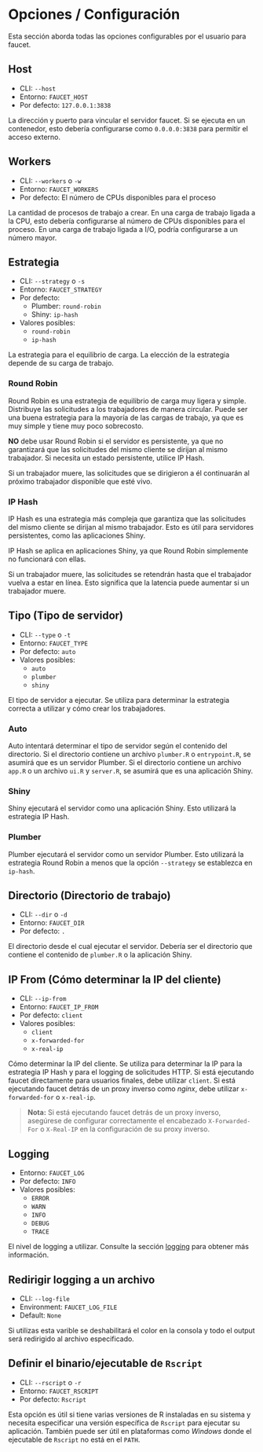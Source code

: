 # Opciones / Configuración

Esta sección aborda todas las opciones configurables por el usuario para
faucet.

## Host

- CLI: `--host`
- Entorno: `FAUCET_HOST`
- Por defecto: `127.0.0.1:3838`

La dirección y puerto para vincular el servidor faucet. Si se ejecuta en un
contenedor, esto debería configurarse como `0.0.0.0:3838` para permitir el
acceso externo.

## Workers

- CLI: `--workers` o `-w`
- Entorno: `FAUCET_WORKERS`
- Por defecto: El número de CPUs disponibles para el proceso

La cantidad de procesos de trabajo a crear. En una carga de trabajo ligada a la
CPU, esto debería configurarse al número de CPUs disponibles para el proceso.
En una carga de trabajo ligada a I/O, podría configurarse a un número mayor.

## Estrategia

- CLI: `--strategy` o `-s`
- Entorno: `FAUCET_STRATEGY`
- Por defecto:
    - Plumber: `round-robin`
    - Shiny: `ip-hash`
- Valores posibles:
    - `round-robin`
    - `ip-hash`

La estrategia para el equilibrio de carga. La elección de la estrategia depende
de su carga de trabajo.

### Round Robin

Round Robin es una estrategia de equilibrio de carga muy ligera y simple.
Distribuye las solicitudes a los trabajadores de manera circular. Puede ser una
buena estrategia para la mayoría de las cargas de trabajo, ya que es muy simple
y tiene muy poco sobrecosto.

**NO** debe usar Round Robin si el servidor es persistente, ya que no
garantizará que las solicitudes del mismo cliente se dirijan al mismo
trabajador. Si necesita un estado persistente, utilice IP Hash.

Si un trabajador muere, las solicitudes que se dirigieron a él continuarán al
próximo trabajador disponible que esté vivo.

### IP Hash

IP Hash es una estrategia más compleja que garantiza que las solicitudes del
mismo cliente se dirijan al mismo trabajador. Esto es útil para servidores
persistentes, como las aplicaciones Shiny.

IP Hash se aplica en aplicaciones Shiny, ya que Round Robin simplemente no
funcionará con ellas.

Si un trabajador muere, las solicitudes se retendrán hasta que el trabajador
vuelva a estar en línea. Esto significa que la latencia puede aumentar si un
trabajador muere.

## Tipo (Tipo de servidor)

- CLI: `--type` o `-t`
- Entorno: `FAUCET_TYPE`
- Por defecto: `auto`
- Valores posibles:
    - `auto`
    - `plumber`
    - `shiny`

El tipo de servidor a ejecutar. Se utiliza para determinar la estrategia
correcta a utilizar y cómo crear los trabajadores.

### Auto

Auto intentará determinar el tipo de servidor según el contenido del
directorio. Si el directorio contiene un archivo `plumber.R` o `entrypoint.R`,
se asumirá que es un servidor Plumber. Si el directorio contiene un archivo
`app.R` o un archivo `ui.R` y `server.R`, se asumirá que es una aplicación
Shiny.

### Shiny

Shiny ejecutará el servidor como una aplicación Shiny. Esto utilizará la
estrategia IP Hash.

### Plumber

Plumber ejecutará el servidor como un servidor Plumber. Esto utilizará la
estrategia Round Robin a menos que la opción `--strategy` se establezca en
`ip-hash`.

## Directorio (Directorio de trabajo)

- CLI: `--dir` o `-d`
- Entorno: `FAUCET_DIR`
- Por defecto: `.`

El directorio desde el cual ejecutar el servidor. Debería ser el directorio que
contiene el contenido de `plumber.R` o la aplicación Shiny.

## IP From (Cómo determinar la IP del cliente)

- CLI: `--ip-from`
- Entorno: `FAUCET_IP_FROM`
- Por defecto: `client`
- Valores posibles:
    - `client`
    - `x-forwarded-for`
    - `x-real-ip`

Cómo determinar la IP del cliente. Se utiliza para determinar la IP para la
estrategia IP Hash y para el logging de solicitudes HTTP. Si está ejecutando
faucet directamente para usuarios finales, debe utilizar `client`. Si está
ejecutando faucet detrás de un proxy inverso como _nginx_, debe utilizar
`x-forwarded-for` o `x-real-ip`.

> **Nota:** Si está ejecutando faucet detrás de un proxy inverso, asegúrese
> de configurar correctamente el encabezado `X-Forwarded-For` o `X-Real-IP` en la
> configuración de su proxy inverso. 

## Logging

- Entorno: `FAUCET_LOG`
- Por defecto: `INFO`
- Valores posibles:
    - `ERROR`
    - `WARN`
    - `INFO`
    - `DEBUG`
    - `TRACE`

El nivel de logging a utilizar. Consulte la sección [logging](./logging.md)
para obtener más información.

## Redirigir logging a un archivo

- CLI: `--log-file`
- Environment: `FAUCET_LOG_FILE`
- Default: `None`

Si utilizas esta varible se deshabilitará el color en la consola y todo el output
será redirigido al archivo especificado.

## Definir el binario/ejecutable de `Rscript`

- CLI: `--rscript` o `-r`
- Entorno: `FAUCET_RSCRIPT`
- Por defecto: `Rscript`

Esta opción es útil si tiene varias versiones de R instaladas en su sistema y
necesita especificar una versión específica de `Rscript` para ejecutar su
aplicación. También puede ser útil en plataformas como _Windows_ donde el
ejecutable de `Rscript` no está en el `PATH`.


